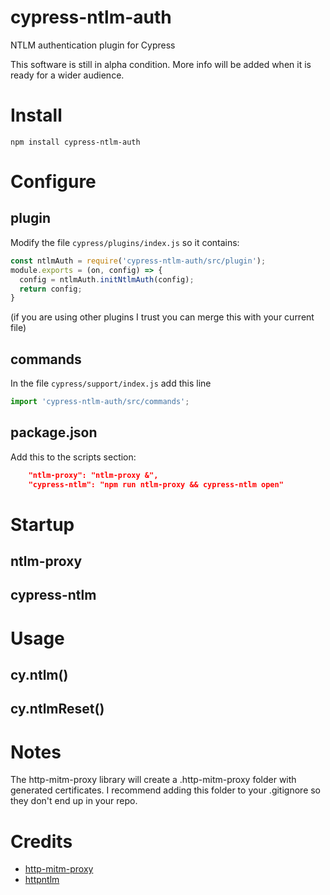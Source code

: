 # cypress-ntlm-auth
NTLM authentication plugin for Cypress

This software is still in alpha condition. More info will be added when it is ready for a wider audience.

# Install

`npm install cypress-ntlm-auth`

# Configure

## plugin
Modify the file `cypress/plugins/index.js` so it contains: 

```javascript
const ntlmAuth = require('cypress-ntlm-auth/src/plugin');
module.exports = (on, config) => {
  config = ntlmAuth.initNtlmAuth(config);
  return config;
}
```
(if you are using other plugins I trust you can merge this with your current file)

## commands
In the file `cypress/support/index.js` add this line

```javascript
import 'cypress-ntlm-auth/src/commands';
```

## package.json
Add this to the scripts section:

```json
    "ntlm-proxy": "ntlm-proxy &",
    "cypress-ntlm": "npm run ntlm-proxy && cypress-ntlm open"
```

# Startup
## ntlm-proxy
## cypress-ntlm

# Usage
## cy.ntlm()
## cy.ntlmReset()

# Notes
The http-mitm-proxy library will create a .http-mitm-proxy folder with generated certificates. I recommend adding this folder to your .gitignore so they don't end up in your repo.

# Credits
* [http-mitm-proxy](https://github.com/joeferner/node-http-mitm-proxy)
* [httpntlm](https://github.com/SamDecrock/node-http-ntlm)